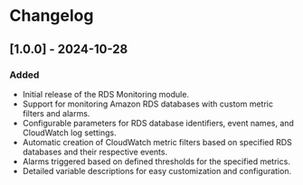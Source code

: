 # Changelog

## [1.0.0] - 2024-10-28

### Added
- Initial release of the RDS Monitoring module.
- Support for monitoring Amazon RDS databases with custom metric filters and alarms.
- Configurable parameters for RDS database identifiers, event names, and CloudWatch log settings.
- Automatic creation of CloudWatch metric filters based on specified RDS databases and their respective events.
- Alarms triggered based on defined thresholds for the specified metrics.
- Detailed variable descriptions for easy customization and configuration.
